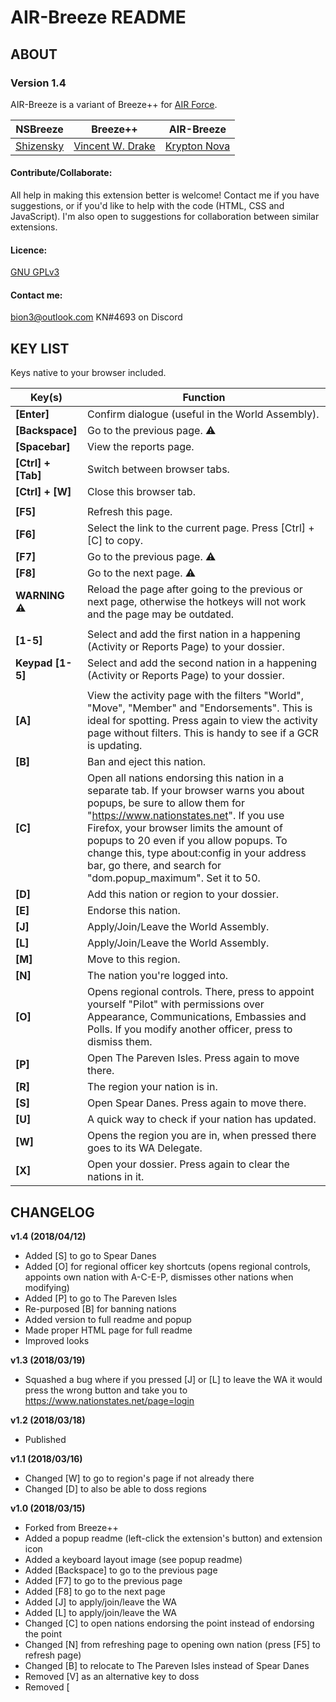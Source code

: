 # AIR-Breeze README



## ABOUT

### Version **1.4**

AIR-Breeze is a variant of Breeze++ for [AIR Force](https://www.nationstates.net/region=AIR).

| NSBreeze  | Breeze++         | AIR-Breeze   |
|-----------|------------------|--------------|
| [Shizensky](http://nationstates.net/Shizensky) | [Vincent W. Drake](https://www.nationstates.net/nation=vincent_drake) | [Krypton Nova](https://www.nationstates.net/nation=krypton_nova) |

#### **Contribute/Collaborate:**
All help in making this extension better is welcome! Contact me if you have suggestions, or if you'd like to help with the code (HTML, CSS and JavaScript). I'm also open to suggestions for collaboration between similar extensions.

#### **Licence:**
[GNU GPLv3](https://www.gnu.org/licenses/gpl.html)

#### **Contact me:**

[bion3@outlook.com](mailto:bion3@outlook.com?Subject=AIR-Breeze)
KN#4693 on Discord



## KEY LIST


Keys native to your browser included.


| **Key(s)** | Function |
| --- | --- |
| **[Enter]** | Confirm dialogue (useful in the World Assembly). |
| **[Backspace]** | Go to the previous page. ⚠ |
| **[Spacebar]** | View the reports page. |
| **[Ctrl] + [Tab]** | Switch between browser tabs. |
| **[Ctrl] + [W]** | Close this browser tab. |
|  |  |
| **[F5]** | Refresh this page. |
| **[F6]** | Select the link to the current page. Press [Ctrl] + [C] to copy. |
| **[F7]** | Go to the previous page. ⚠ |
| **[F8]** | Go to the next page. ⚠ |
| **WARNING ⚠** | Reload the page after going to the previous or next page, otherwise the hotkeys will not work and the page may be outdated. |
|  |  |
| **[1-5]** | Select and add the first nation in a happening (Activity or Reports Page) to your dossier. |
| **Keypad [1-5]** | Select and add the second nation in a happening (Activity or Reports Page) to your dossier. |
|  |  |
| **[A]** | View the activity page with the filters "World", "Move", "Member" and "Endorsements". This is ideal for spotting. Press again to view the activity page without filters. This is handy to see if a GCR is updating. |
| **[B]** | Ban and eject this nation. |
| **[C]** | Open all nations endorsing this nation in a separate tab. If your browser warns you about popups, be sure to allow them for "https://www.nationstates.net". If you use Firefox, your browser limits the amount of popups to 20 even if you allow popups. To change this, type about:config in your address bar, go there, and search for "dom.popup_maximum". Set it to 50. |
| **[D]** | Add this nation or region to your dossier. |
| **[E]** | Endorse this nation. |
| **[J]** | Apply/Join/Leave the World Assembly. |
| **[L]** | Apply/Join/Leave the World Assembly. |
| **[M]** | Move to this region. |
| **[N]** | The nation you're logged into. |
| **[O]** | Opens regional controls. There, press to appoint yourself "Pilot" with permissions over Appearance, Communications, Embassies and Polls. If you modify another officer, press to dismiss them. |
| **[P]** | Open The Pareven Isles. Press again to move there. |
| **[R]** | The region your nation is in. |
| **[S]** | Open Spear Danes. Press again to move there. |
| **[U]** | A quick way to check if your nation has updated. |
| **[W]** | Opens the region you are in, when pressed there goes to its WA Delegate. |
| **[X]** | Open your dossier. Press again to clear the nations in it. |





 

## CHANGELOG


**v1.4 (2018/04/12)**

* Added [S] to go to Spear Danes
* Added [O] for regional officer key shortcuts (opens regional controls, appoints own nation with A-C-E-P, dismisses other nations when modifying)
* Added [P] to go to The Pareven Isles
* Re-purposed [B] for banning nations
* Added version to full readme and popup
* Made proper HTML page for full readme
* Improved looks


**v1.3 (2018/03/19)**

* Squashed a bug where if you pressed [J] or [L] to leave the WA it would press the wrong button and take you to https://www.nationstates.net/page=login


**v1.2 (2018/03/18)**

* Published


**v1.1 (2018/03/16)**

* Changed [W] to go to region's page if not already there
* Changed [D] to also be able to doss regions


**v1.0 (2018/03/15)**

* Forked from Breeze++
* Added a popup readme (left-click the extension's button) and extension icon
* Added a keyboard layout image (see popup readme)
* Added [Backspace] to go to the previous page
* Added [F7] to go to the previous page
* Added [F8] to go to the next page
* Added [J] to apply/join/leave the WA
* Added [L] to apply/join/leave the WA
* Changed [C] to open nations endorsing the point instead of endorsing the point
* Changed [N] from refreshing page to opening own nation (press [F5] to refresh page)
* Changed [B] to relocate to The Pareven Isles instead of Spear Danes
* Removed [V] as an alternative key to doss
* Removed [
